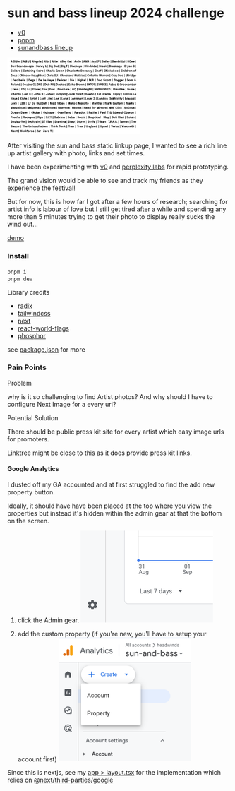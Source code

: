 # sun and bass lineup 2024 challenge

- [v0](https://v0.dev/)
- [pnpm](https://pnpm.io/)
- [sunandbass lineup](https://sunandbass.net/site/line-up-2024/)

 <img src="./guide/lineup.png" width="300" />

After visiting the sun and bass static linkup page, I wanted to see a rich line up artist gallery with photo, links and set times.

I have been experimenting with [v0](https://twitter.com/headwinds/status/1832081717135299043) and [perplexity labs](https://labs.perplexity.ai/) for rapid prototyping.

The grand vision would be able to see and track my friends as they experience the festival!

But for now, this is how far I got after a few hours of research; searching for artist info is labour of love but I still get tired after a while and spending any more than 5 minutes trying to get their photo to display really sucks the wind out...

[demo](https://sunandbass-lineup-2024.vercel.app/)

### Install

```
pnpm i
pnpm dev
```

Library credits

- [radix](https://www.radix-ui.com/)
- [tailwindcss](https://tailwindcss.com/)
- [next](https://nextjs.org/)
- [react-world-flags](https://github.com/smucode/react-world-flags)
- [phosphor](https://www.npmjs.com/package/@phosphor-icons/react)

see [package.json](./package.json) for more

### Pain Points

Problem

why is it so challenging to find Artist photos? And why should I have to configure Next Image for a every url?

Potential Solution

There should be public press kit site for every artist which easy image urls for promoters.

Linktree might be close to this as it does provide press kit links.

#### Google Analytics

I dusted off my GA accounted and at first struggled to find the add new property button.

Ideally, it should have have been placed at the top where you view the properties but instead it's hidden within the admin gear at that the bottom on the screen.

1. click the Admin gear.
   <img src="./guide/sun_create_property.png" width="300" />

2. add the custom property (if you're new, you'll have to setup your account first)
   <img src="./guide/sun_property.png" width="300" />

Since this is nextjs, see my [app > layout.tsx](./app/layout.tsx) for the implementation which relies on [@next/third-parties/google](https://nextjs.org/docs/messages/next-script-for-ga#use-nextthird-parties-to-add-google-analyticsa)
